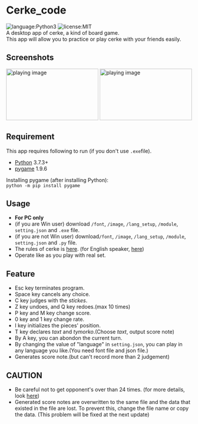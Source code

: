 # Cerke_code
![language:Python3](https://img.shields.io/badge/language-Python3-blue.svg) ![license:MIT](https://img.shields.io/badge/license-MIT-blue.svg)  
A desktop app of cerke, a kind of board game.  
This app will allow you to practice or play cerke with your friends easily.

## Screenshots
<img src="https://user-images.githubusercontent.com/49038898/65514457-49b02300-df18-11e9-934b-0a07160a3890.png" alt="playing image" width="250" height="140">  <img src="https://user-images.githubusercontent.com/49038898/65514484-5765a880-df18-11e9-8a76-ec1c77569edd.png" alt="playing image" width="250" height="140">

## Requirement
This app requires following to run (if you don't use `.exe`file).
- [Python](https://www.python.org) 3.7.3+
- [pygame](https://www.pygame.org/wiki/GettingStarted) 1.9.6  

Installing pygame (after installing Python):  
``` python -m pip install pygame ```

## Usage
- **For PC only**
- (if you are Win user) download `/font`, `/image`, `/lang_setup`, `/module`, `setting.json` and `.exe` file.
- (if you are not Win user) download`/font`, `/image`, `/lang_setup`, `/module`, `setting.json` and `.py` file.
- The rules of cerke is [here](https://sites.google.com/view/cet2kaik/%E7%B5%B1%E4%B8%80%E8%A6%8F%E5%89%87?authuser=0). (for English speaker, [here](https://sites.google.com/view/cet2kaik/the-standardized-rule-in-english?authuser=0))
- Operate like as you play with real set.

## Feature
- Esc key terminates program.
- Space key cancels any choice.
- C key judges with the *stickes*.
- Z key undoes, and Q key redoes.(max 10 times)
- P key and M key change score.
- 0 key and 1 key change rate.
- I key initializes the pieces' position.
- T key declares *taxt* and *tymorko*.(Choose *taxt*, output score note)
- By A key, you can abondon the current turn.
- By changing the value of "language" in `setting.json`, you can play in any language you like.(You need font file and json file.)
- Generates score note.(but can't record more than 2 judgement)

## CAUTION
- Be careful not to get opponent's over than 24 times. (for more details, look [here](https://github.com/schwert398/cerke_code/issues/6))
- Generated score notes are overwritten to the same file and the data that existed in the file are lost. To prevent this, change the file name or copy the data. (This problem will be fixed at the next update)
